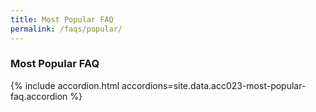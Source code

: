```yaml
---
title: Most Popular FAQ
permalink: /faqs/popular/
---
```


### Most Popular FAQ

{% include accordion.html accordions=site.data.acc023-most-popular-faq.accordion %}

<script src="/jquery/bp-menu-new-tab.js"></script>